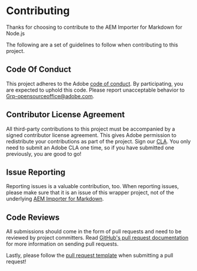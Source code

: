 # Contributing

Thanks for choosing to contribute to the AEM Importer for Markdown for Node.js

The following are a set of guidelines to follow when contributing to this project.

## Code Of Conduct

This project adheres to the Adobe [code of conduct](CODE_OF_CONDUCT.md). By participating, you are expected to uphold this code. Please report unacceptable behavior to Grp-opensourceoffice@adobe.com.

## Contributor License Agreement

All third-party contributions to this project must be accompanied by a signed contributor license agreement. This gives Adobe permission to redistribute your contributions as part of the project. Sign our [CLA](http://opensource.adobe.com/cla.html). You only need to submit an Adobe CLA one time, so if you have submitted one previously, you are good to go!

## Issue Reporting

Reporting issues is a valuable contribution, too. 
When reporting issues, please make sure that it is an issue of this wrapper project, not of the underlying [AEM Importer for Markdown](http://github.com/adobe/aem-importer-markdown).

## Code Reviews

All submissions should come in the form of pull requests and need to be reviewed by project committers. Read [GitHub's pull request documentation](https://help.github.com/articles/about-pull-requests/) for more information on sending pull requests.

Lastly, please follow the [pull request template](PULL_REQUEST_TEMPLATE.md) when submitting a pull request!
